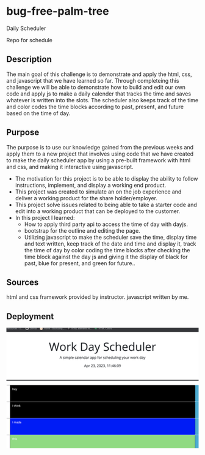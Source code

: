 # bug-free-palm-tree
Daily Scheduler

Repo for schedule

## Description
The main goal of this challenge is to demonstrate and apply the html, css, and javascript that we have learned so far.
Through completeing this challenge we will be able to demonstrate how to build and edit our own code and apply js to make a daily calender that tracks the time and saves whatever is written into the slots. The scheduler also keeps track of the time and color codes the time blocks according to past, present, and future based on the time of day.

## Purpose
The purpose is to use our knowledge gained from the previous weeks and apply them to a new project that involves using code that we have created to make the daily scheduler app by using a pre-built framework with html and css, and making it interactive using javascript.
- The motivation for this project is to be able to display the ability to follow instructions, implement, and display a working end product.
- This project was created to simulate an on the job experience and deliver a working product for the share holder/employer.
- This project solve issues related to being able to take a starter code and edit into a working product that can be deployed to the customer.
- In this project I learned:
  - How to apply third party api to access the time of day with dayjs.
  - bootstrap for the outline and editing the page.
  - Utilizing javascript to make the scheduler save the time, display time and text written, keep track of the date and time and display it, track the time of day by color coding the time blocks after checking the time block against the day js and giving it the display of black for past, blue for present, and green for future..


## Sources
html and css framework provided by instructor. javascript written by me.

## Deployment


![schd.png](https://github.com/Fersill53/bug-free-palm-tree/blob/main/Assets/schd.png)
